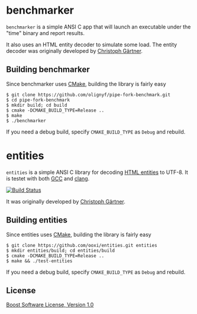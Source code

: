 
benchmarker
========

`benchmarker` is a simple ANSI C app that will launch an executable under the "time" binary and report results.

It also uses an HTML entity decoder to simulate some load.
The entity decoder was originally developed by [Christoph Gärtner](https://bitbucket.org/cggaertner/cstuff).


Building benchmarker
-----------------

Since benchmarker uses [CMake](http://www.cmake.org/), building the library is
fairly easy

    $ git clone https://github.com/olignyf/pipe-fork-benchmark.git
    $ cd pipe-fork-benchmark
    $ mkdir build; cd build
    $ cmake -DCMAKE_BUILD_TYPE=Release ..
    $ make
    $ ./benchmarker

If you need a debug build, specify `CMAKE_BUILD_TYPE` as `Debug` and rebuild.



entities
========

`entities` is a simple ANSI C library for decoding
[HTML entities](http://www.w3.org/TR/html4/sgml/entities.html) to UTF-8. It is
testet with both [GCC](http://gcc.gnu.org/) and [clang](http://clang.llvm.org/).

[![Build Status](https://secure.travis-ci.org/ooxi/entities.png)](http://travis-ci.org/ooxi/entities)

It was originally developed by [Christoph Gärtner](https://bitbucket.org/cggaertner/cstuff).


Building entities
-----------------

Since entities uses [CMake](http://www.cmake.org/), building the library is
fairly easy

    $ git clone https://github.com/ooxi/entities.git entities
    $ mkdir entities/build; cd entities/build
    $ cmake -DCMAKE_BUILD_TYPE=Release ..
    $ make && ./test-entities

If you need a debug build, specify `CMAKE_BUILD_TYPE` as `Debug` and rebuild.


License
-------

[Boost Software License, Version 1.0](https://github.com/ooxi/entities/blob/master/LICENSE)

